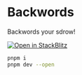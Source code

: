 # Backwords

Backwords your sdrow!

[![Open in StackBlitz](https://developer.stackblitz.com/img/open_in_stackblitz.svg)](https://stackblitz.com/github/Jothsa/Backwords)

```bash
pnpm i
pnpm dev --open
```
